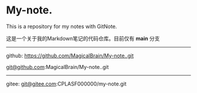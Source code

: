 # My-note.

This is a repository for my notes with GitNote.

这是一个关于我的Markdown笔记的代码仓库。目前仅有 **main** 分支

----
github:
https://github.com/MagicalBrain/My-note..git

git@github.com:MagicalBrain/My-note..git

----
gitee:
git@gitee.com:CPLASF000000/my-note.git
